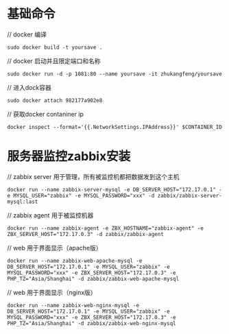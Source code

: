 # 基础命令
// docker 编译
```
sudo docker build -t yoursave .
```

// docker 启动并且限定端口和名称
```
sudo docker run -d -p 1081:80 --name yoursave -it zhukangfeng/yoursave
```

// 进入dock容器
```
sudo docker attach 982177a902e8
```
// 获取docker contaniner ip
```
docker inspect --format='{{.NetworkSettings.IPAddress}}' $CONTAINER_ID
```


# 服务器监控zabbix安装
// zabbix server 用于管理，所有被监控机都把数据发到这个主机
```
docker run --name zabbix-server-mysql -e DB_SERVER_HOST="172.17.0.1" -e MYSQL_USER="zabbix" -e MYSQL_PASSWORD="xxx" -d zabbix/zabbix-server-mysql:last
```
// zabbix agent 用于被监控机器
```
docker run --name zabbix-agent -e ZBX_HOSTNAME="zabbix-agent" -e ZBX_SERVER_HOST="172.17.0.3" -d zabbix/zabbix-agent
```
// web 用于界面显示（apache版）
```
docker run --name zabbix-web-apache-mysql -e DB_SERVER_HOST="172.17.0.1" -e MYSQL_USER="zabbix" -e MYSQL_PASSWORD="xxx" -e ZBX_SERVER_HOST="172.17.0.3" -e PHP_TZ="Asia/Shanghai" -d zabbix/zabbix-web-apache-mysql
```
// web 用于界面显示（nginx版）
```
docker run --name zabbix-web-nginx-mysql -e DB_SERVER_HOST="172.17.0.1" -e MYSQL_USER="zabbix" -e MYSQL_PASSWORD="xxx" -e ZBX_SERVER_HOST="172.17.0.3" -e PHP_TZ="Asia/Shanghai" -d zabbix/zabbix-web-nginx-mysql
```
